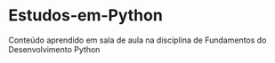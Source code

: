 # Estudos-em-Python
Conteúdo aprendido em sala de aula na disciplina de Fundamentos do Desenvolvimento Python
